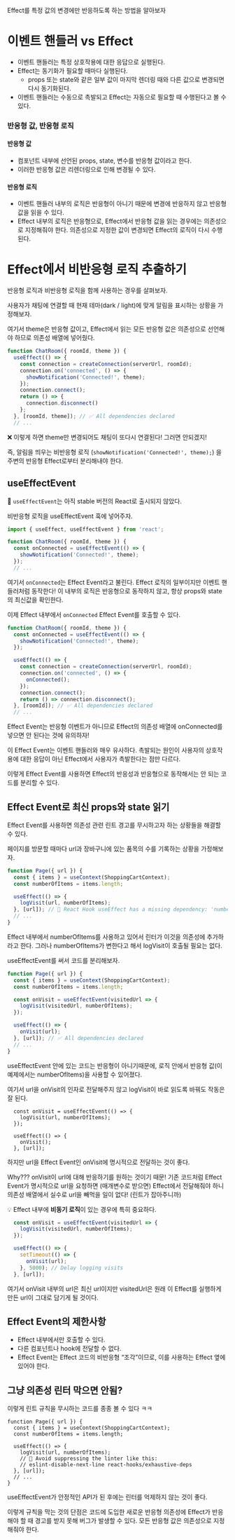 
Effect를 특정 값의 변경에만 반응하도록 하는 방법을 알아보자


# 이벤트 핸들러 vs Effect

- 이벤트 핸들러는 특정 상호작용에 대한 응답으로 실행된다.
- Effect는 동기화가 필요할 때마다 실행된다.
	- props 또는 state와 같은 일부 값이 마지막 렌더링 때와 다른 값으로 변경되면 다시 동기화된다.
- 이벤트 핸들러는 수동으로 촉발되고 Effect는 자동으로 필요할 때 수행된다고 볼 수 있다.

### 반응형 값, 반응형 로직

#### 반응형 값
- 컴포넌트 내부에 선언된 props, state, 변수를 반응형 값이라고 한다.
- 이러한 반응형 값은 리렌더링으로 인해 변경될 수 있다.

#### 반응형 로직
- 이벤트 핸들러 내부의 로직은 반응형이 아니기 때문에 변경에 반응하지 않고 반응형 값을 읽을 수 있다.
- Effect 내부의 로직은 반응형으로, Effect에서 반응형 값을 읽는 경우에는 의존성으로 지정해줘야 한다. 의존성으로 지정한 값이 변경되면 Effect의 로직이 다시 수행된다.

# Effect에서 비반응형 로직 추출하기

반응형 로직과 비반응형 로직을 함께 사용하는 경우를 살펴보자.

사용자가 채팅에 연결할 때 현재 테마(dark / light)에 맞게 알림을 표시하는 상황을 가정해보자.


여기서 theme은 반응형 값이고,
Effect에서 읽는 모든 반응형 값은 의존성으로 선언해야 하므로 의존성 배열에 넣어줬다.

```js
function ChatRoom({ roomId, theme }) {
  useEffect(() => {
    const connection = createConnection(serverUrl, roomId);
    connection.on('connected', () => {
      showNotification('Connected!', theme);
    });
    connection.connect();
    return () => {
      connection.disconnect()
    };
  }, [roomId, theme]); // ✅ All dependencies declared
  // ...
```

❌ 이렇게 하면 theme만 변경되어도 채팅이 또다시 연결된다! 그러면 안되겠지!

즉, 알림을 띄우는 비반응형 로직 (`showNotification('Connected!', theme);`) 을 주변의 반응형 Effect로부터 분리해내야 한다.

## useEffectEvent

🚨 `useEffectEvent`는 아직 stable 버전의 React로 출시되지 않았다.

비반응형 로직을 useEffectEvent 훅에 넣어주자.

```js
import { useEffect, useEffectEvent } from 'react';

function ChatRoom({ roomId, theme }) {
  const onConnected = useEffectEvent(() => {
    showNotification('Connected!', theme);
  });
  // ...
```

여기서 `onConnected`는 Effect Event라고 불린다.
Effect 로직의 일부이지만 이벤트 핸들러처럼 동작한다!
이 내부의 로직은 반응형으로 동작하지 않고, 항상 props와 state의 최신값을 확인한다.

이제 Effect 내부에서 `onConnected` Effect Event를 호출할 수 있다.

```js
function ChatRoom({ roomId, theme }) {
  const onConnected = useEffectEvent(() => {
    showNotification('Connected!', theme);
  });

  useEffect(() => {
    const connection = createConnection(serverUrl, roomId);
    connection.on('connected', () => {
      onConnected();
    });
    connection.connect();
    return () => connection.disconnect();
  }, [roomId]); // ✅ All dependencies declared
  // ...
```

Effect Event는 반응형 이벤트가 아니므로 Effect의 의존성 배열에 onConnected를 넣으면 안 된다는 것에 유의하자!

이 Effect Event는 이벤트 핸들러와 매우 유사하다.
촉발되는 원인이 사용자의 상호작용에 대한 응답이 아닌 Effect에서 사용자가 촉발한다는 점만 다르다.

이렇게 Effect Event를 사용하면 Effect의 반응성과 반응형으로 동작해서는 안 되는 코드를 분리할 수 있다.

## Effect Event로 최신 props와 state 읽기

Effect Event를 사용하면 의존성 관련 린트 경고를 무시하고자 하는 상황들을 해결할 수 있다.

페이지를 방문할 때마다 url과 장바구니에 있는 품목의 수를 기록하는 상황을 가정해보자.

```js
function Page({ url }) {
  const { items } = useContext(ShoppingCartContext);
  const numberOfItems = items.length;

  useEffect(() => {
    logVisit(url, numberOfItems);
  }, [url]); // 🔴 React Hook useEffect has a missing dependency: 'numberOfItems'
  // ...
}
```

Effect 내부에서 numberOfItems를 사용하고 있어서 린터가 이것을 의존성에 추가하라고 한다.
그러나 numberOfItems가 변한다고 해서 logVisit이 호출될 필요는 없다.

useEffectEvent를 써서 코드를 분리해보자.

```js
function Page({ url }) {
  const { items } = useContext(ShoppingCartContext);
  const numberOfItems = items.length;

  const onVisit = useEffectEvent(visitedUrl => {
    logVisit(visitedUrl, numberOfItems);
  });

  useEffect(() => {
    onVisit(url);
  }, [url]); // ✅ All dependencies declared
  // ...
}
```

useEffectEvent 안에 있는 코드는 반응형이 아니기때문에, 로직 안에서 반응형 값(이 예제에서는 numberOfItems)을 사용할 수 있어졌다.

여기서 url을 onVisit의 인자로 전달해주지 않고 logVisit이 바로 읽도록 바꿔도 작동은 잘 된다.

```
  const onVisit = useEffectEvent(() => {
    logVisit(url, numberOfItems);
  });

  useEffect(() => {
    onVisit();
  }, [url]);
```

하지만 url을 Effect Event인 onVisit에 명시적으로 전달하는 것이 좋다.

Why???
onVisit이 url에 대해 반응하기를 원하는 것이기 때문!
기존 코드처럼 Effect Event가 명시적으로 url을 요청하면 (매개변수로 받으면)
Effect에서 전달해줘야 하니 의존성 배열에서 실수로 url을 빼먹을 일이 없다! (린트가 잡아주니까)

💡 Effect 내부에 **비동기 로직**이 있는 경우에 특히 중요하다.

```js
  const onVisit = useEffectEvent(visitedUrl => {
    logVisit(visitedUrl, numberOfItems);
  });

  useEffect(() => {
    setTimeout(() => {
      onVisit(url);
    }, 5000); // Delay logging visits
  }, [url]);
```

여기서 onVisit 내부의 url은 최신 url이지만 visitedUrl은 원래 이 Effect를 실행하게 만든 url이 그대로 담기게 될 것이다.

## Effect Event의 제한사항

- Effect 내부에서만 호출할 수 있다.
- 다른 컴포넌트나 hook에 전달할 수 없다.
- Effect Event는 Effect 코드의 비반응형 “조각”이므로, 이를 사용하는 Effect 옆에 있어야 한다.

## 그냥 의존성 린터 막으면 안됨?

이렇게 린트 규칙을 무시하는 코드를 종종 볼 수 있다 ㅋㅋ

```
function Page({ url }) {
  const { items } = useContext(ShoppingCartContext);
  const numberOfItems = items.length;

  useEffect(() => {
    logVisit(url, numberOfItems);
    // 🔴 Avoid suppressing the linter like this:
    // eslint-disable-next-line react-hooks/exhaustive-deps
  }, [url]);
  // ...
}
```

useEffectEvent가 안정적인 API가 된 후에는 린터를 억제하지 않는 것이 좋다.

이렇게 규칙을 막는 것의 단점은
코드에 도입한 새로운 반응형 의존성에 Effect가 반응해야 할 때 경고를 받지 못해 버그가 발생할 수 있다.
모든 반응형 값은 의존성으로 지정해줘야 한다.


